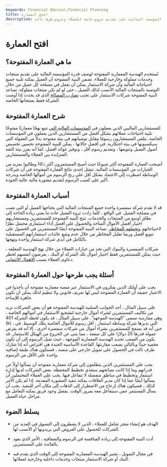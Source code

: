 ```yaml
---
keywords: Financial Advisor,Financial Planning
title: افتح العمارة
description: تشير الهندسة المعمارية المفتوحة إلى قدرة المؤسسة المالية على تقديم عروض خاصة للعملاء وعروض طرف ثالث.
---
```


# افتح العمارة
## ما هي العمارة المفتوحة؟

تُستخدم الهندسة المعمارية المفتوحة لوصف قدرة المؤسسة المالية على تقديم منتجات وخدمات مملوكة وخارجية للعملاء. تضمن البنية المفتوحة أن العميل يمكنه تلبية جميع احتياجاته المالية وأن شركة الاستثمار يمكن أن تعمل في مصلحة كل عميل من خلال التوصية بالمنتجات المالية الأنسب لذلك العميل ، حتى لو لم تكن منتجات مملوكة. تساعد البنية المفتوحة شركات الاستثمار على تجنب [تضارب المصالح](/conflict-of-interest) الذي قد يحدث إذا أوصت الشركة فقط بمنتجاتها الخاصة.

## شرح العمارة المفتوحة

للمستشارين الماليين الذين يعملون في [المؤسسات المالية التي](/financialinstitution) تتبع نهجًا معماريًا مفتوحًا تلبية احتياجات عملائهم بشكل أفضل من المستشارين الذين يعملون في المؤسسات الخاصة. يتلقى المستشارون رسومًا مقابل توصياتهم في بيئة مفتوحة بدلاً من العمولة التي سيكسبونها في بيئة احتكارية. في أفضل حالاتها ، يمكن للبنية المفتوحة تحسين تخصيص أصول العميل وتنويعها ، وتقديم رسوم أقل ، وتوفير عوائد أفضل. كما أنه يعزز بيئة الثقة المتزايدة بين العملاء والمستشارين.

أصبحت العمارة المفتوحة أكثر شيوعًا حيث أصبح المستثمرون أكثر ذكاءً وطالبوا بمزيد من الخيارات من المؤسسات المالية. تتمثل إحدى نتائج العمارة المفتوحة في أن شركات الوساطة اضطرت إلى الاعتماد بشكل أقل على ربح الرسوم من أموالها الخاصة وبدرجة أكبر على كسب الرسوم لتقديم مشورة مالية عالية الجودة.

## أسباب العمارة المفتوحة

قد لا تقدم شركة سمسرة واحدة جميع المنتجات المالية التي يحتاجها العميل أو التي تصب في مصلحة العميل. في الواقع ، كلما زادت ثروة العميل عادة ما يعني زيادة الحاجة إلى نطاق أوسع من المنتجات والخدمات. تتيح البنية المفتوحة للمستثمرين ومستشاريهم اختيار أفضل الأموال المتاحة والحصول على أفضل أداء استثماري محتمل نظرًا لاحتياجاتهم [وتحملهم للمخاطر](/risktolerance). تساعد البنية المفتوحة أيضًا المستثمرين في الحصول على تنويع أفضل وربما تقليل المخاطر من خلال عدم وضع عائدات استثماراتهم المستقبلية بالكامل في أيدي شركة استثمار واحدة ونهجها.

شركات السمسرة والبنوك التي تحد من خيارات العملاء من خلال نهج الهندسة المغلقة ، حيث يمكن للمستثمرين فقط اختيار أموال تلك الشركة أو البنك ، يعرضون أنفسهم لخطر دعاوى العملاء بسبب [الإهمال الائتماني](/fiduciary_negligence).

## أسئلة يجب طرحها حول العمارة المفتوحة

يجب على أولئك الذين يفكرون في الاستثمار عبر منصة معمارية مفتوحة أن يأخذوا في الاعتبار حقيقة أن العمارة المفتوحة ليس لها تعريف قانوني ولا تنظيم لذلك يمكن أن تكون جاهزة للإساءة.

على سبيل المثال ، أحد الجوانب السلبية للهندسة المفتوحة هو أن بعض الشركات تزيد من تكاليف المستثمرين لشراء أموال خارجية لتشجيع الاستثمار في أموالهم الخاصة ، وهي ممارسة تسمى "الهندسة الموجهة". على سبيل المثال ، قد يكون لخطة الشركة 401 (k) ، التي تديرها شركة وساطة استثمار ، أقل رسوم للأموال الخاصة بتلك الوسيط. في حين أنه قد يسمح للمستثمرين بشراء أموال من شركات سمسرة أخرى ، إلا أنه قد يفرض عمولة قدرها 25 دولارًا على كل صفقة ، مما يثني عن الخروج من الهيكل للاستثمار. قد يكون من الصعب تحديد الهندسة المعمارية الموجهة ، حيث تميل الرسوم إلى أن تكون مخفية جيدًا وبالتالي يصعب مقارنتها. القاعدة الأساسية الجيدة هي افتراض أنه إذا شارك طرف ثالث في الحصول على تمويل خارجي على منصة ، فستكون هناك طبقة إضافية واحدة على الأقل من الرسوم.

يجب على المستثمرين الذين يتطلعون إلى شركة معمارية مفتوحة أن يسألوا أولاً عن قدراتهم وما إذا كانت نصائحهم ستغذي تخطيط المحفظة. بعض الشركات لديها إدارة استثمار وتخطيط في مناطق منفصلة لا تتفاعل فيها. يجب على العملاء المحتملين أن يسألوا أيضًا عما إذا كان مدير العلاقات يمكنه تنفيذ المشورة المقدمة. إذا لم يكن الأمر كذلك ، فسيكون هناك إزعاج من الاضطرار إلى الذهاب إلى مكان آخر للتنفيذ. يجب أن يسأل المستثمر عمن سيتفاعل معه بمرور الوقت. يفضل وجود فريق يمكنه التعامل مع مراحل حياة العميل.

## يسلط الضوء

- الهدف هو إنشاء متجر شامل للعملاء ، الذين لا يضطرون إلى التسوق في العديد من الشركات للحصول على العروض التي يريدونها أو الأنسب لها.

- أدت البنية المفتوحة إلى زيادة المنافسة في الرسوم والشفافية ، الأمر الذي يعود بالفائدة على المستثمرين.

- في مجال التمويل ، تشير الهندسة المعمارية المفتوحة إلى الوقت الذي يقدم فيه البنك أو شركة الاستثمار منتجات وخدمات داخلية وخارجية لعملائها.

